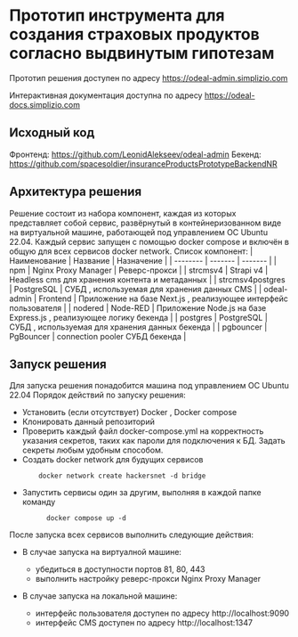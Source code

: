 # Прототип инструмента для создания страховых продуктов согласно выдвинутым гипотезам

Прототип решения доступен по адресу https://odeal-admin.simplizio.com

Интерактивная документация доступна по адресу https://odeal-docs.simplizio.com

## Исходный код

Фронтенд:
    https://github.com/LeonidAlekseev/odeal-admin
Бекенд:
    https://github.com/spacesoldier/insuranceProductsPrototypeBackendNR

## Архитектура решения

Решение состоит из набора компонент, каждая из которых представляет собой сервис, развёрнутый в контейнеризованном виде на виртуальной машине, работающей под управлением ОС Ubuntu 22.04.
Каждый сервис запущен с помощью docker compose и включён в общую для всех сервисов docker network.
Список компонент:
| Наименование    | Название | Назначение |
| -------- | ------- | ------- |
| npm  | Nginx Proxy Manager    |  Реверс-прокси  |
| strcmsv4 | Strapi v4     |  Headless cms для хранения контента и метаданных  |
| strcmsv4postgres    | PostgreSQL    |  СУБД , используемая для хранения данных CMS  |
| odeal-admin    | Frontend    |  Приложение на базе Next.js , реализующее интерфейс пользователя  |
| nodered    | Node-RED    |  Приложение Node.js на базе Express.js , реализующее логику бекенда  |
| postgres    | PostgreSQL    |  СУБД , используемая для хранения данных бекенда  |
| pgbouncer    | PgBouncer    |  connection pooler СУБД бекенда  |


## Запуск решения

Для запуска решения понадобится машина под управлением ОС Ubuntu 22.04
Порядок действий по запуску решения:
- Установить (если отсутствует) Docker , Docker compose
- Клонировать данный репозиторий
- Проверить каждый файл docker-compose.yml на корректность указания секретов, таких как пароли для подключения к БД. Задать секреты любым удобным способом.
- Создать docker network для будущих сервисов
    ```shell
        docker network create hackersnet -d bridge
    ```
- Запустить сервисы один за другим, выполняя в каждой папке команду
  ```shell
        docker compose up -d
  ```

После запуска всех сервисов выполнить следующие действия:

- В случае запуска на виртуалной машине:
  - убедиться в доступности портов 81, 80, 443
  - выполнить настройку реверс-прокси Nginx Proxy Manager
  
- В случае запуска на локальной машине:
  - интерфейс пользователя доступен по адресу http://localhost:9090
  - интерфейс CMS доступен по адресу http://localhost:1347